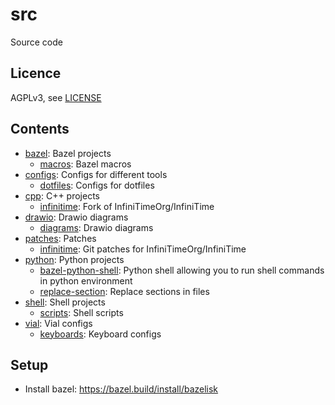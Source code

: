 # src 

Source code

## Licence

AGPLv3, see [LICENSE](./LICENSE.txt) 

## Contents

<!-- README_CONTENTS START -->
- [bazel](bazel): Bazel projects
  - [macros](bazel/macros): Bazel macros
- [configs](configs): Configs for different tools
  - [dotfiles](configs/dotfiles): Configs for dotfiles
- [cpp](cpp): C++ projects
  - [infinitime](cpp/infinitime): Fork of InfiniTimeOrg/InfiniTime
- [drawio](drawio): Drawio diagrams
  - [diagrams](drawio/diagrams): Drawio diagrams
- [patches](patches): Patches
  - [infinitime](patches/infinitime): Git patches for InfiniTimeOrg/InfiniTime
- [python](python): Python projects
  - [bazel-python-shell](python/bazel-python-shell): Python shell allowing you to run shell commands in python environment
  - [replace-section](python/replace-section): Replace sections in files
- [shell](shell): Shell projects
  - [scripts](shell/scripts): Shell scripts
- [vial](vial): Vial configs
  - [keyboards](vial/keyboards): Keyboard configs
<!-- README_CONTENTS END -->

## Setup

- Install bazel: https://bazel.build/install/bazelisk
